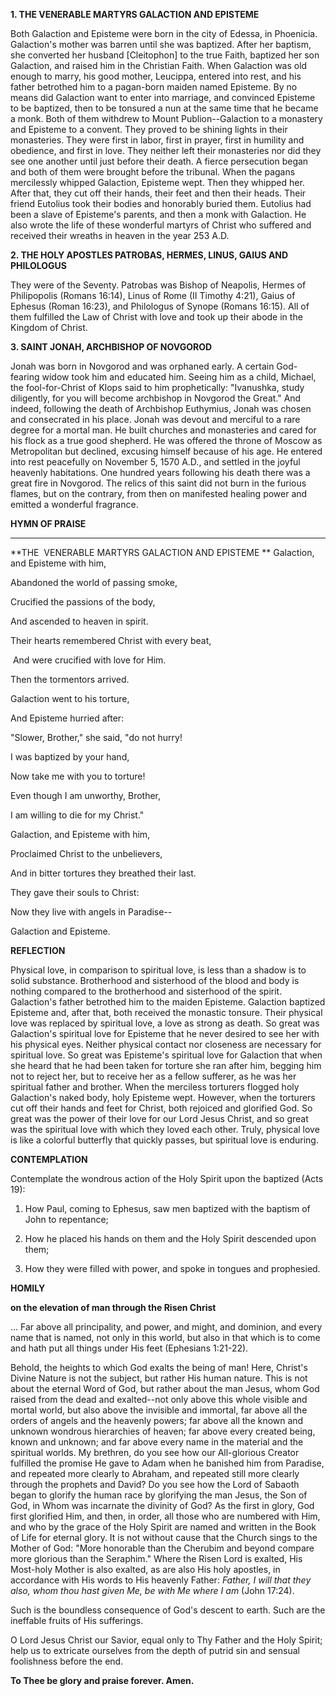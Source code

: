 
**1. THE VENERABLE MARTYRS GALACTION AND EPISTEME**

Both Galaction and Episteme were born in the city of Edessa, in Phoenicia. Galaction's mother was barren until she was baptized. After her baptism, she converted her husband [Cleitophon] to the true Faith, baptized her son Galaction, and raised him in the Christian Faith. When Galaction was old enough to marry, his good mother, Leucippa, entered into rest, and his father betrothed him to a pagan-born maiden named Episteme. By no means did Galaction want to enter into marriage, and convinced Episteme to be baptized, then to be tonsured a nun at the same time that he became a monk. Both of them withdrew to Mount Publion--Galaction to a monastery and Episteme to a convent. They proved to be shining lights in their monasteries. They were first in labor, first in prayer, first in humility and obedience, and first in love. They neither left their monasteries nor did they see one another until just before their death. A fierce persecution began and both of them were brought before the tribunal. When the pagans mercilessly whipped Galaction, Episteme wept. Then they whipped her. After that, they cut off their hands, their feet and then their heads. Their friend Eutolius took their bodies and honorably buried them. Eutolius had been a slave of Episteme's parents, and then a monk with Galaction. He also wrote the life of these wonderful martyrs of Christ who suffered and received their wreaths in heaven in the year 253 A.D.

**2. THE HOLY APOSTLES PATROBAS, HERMES, LINUS, GAIUS AND PHILOLOGUS**

They were of the Seventy. Patrobas was Bishop of Neapolis, Hermes of Philipopolis (Romans 16:14), Linus of Rome (II Timothy 4:21), Gaius of Ephesus (Roman 16:23), and Philologus of Synope (Romans 16:15). All of them fulfilled the Law of Christ with love and took up their abode in the Kingdom of Christ.

**3. SAINT JONAH, ARCHBISHOP OF NOVGOROD**

Jonah was born in Novgorod and was orphaned early. A certain God-fearing widow took him and educated him. Seeing him as a child, Michael, the fool-for-Christ of Klops said to him prophetically: "Ivanushka, study diligently, for you will become archbishop in Novgorod the Great." And indeed, following the death of Archbishop Euthymius, Jonah was chosen and consecrated in his place. Jonah was devout and merciful to a rare degree for a mortal man. He built churches and monasteries and cared for his flock as a true good shepherd. He was offered the throne of Moscow as Metropolitan but declined, excusing himself because of his age. He entered into rest peacefully on November 5, 1570 A.D., and settled in the joyful heavenly habitations. One hundred years following his death there was a great fire in Novgorod. The relics of this saint did not burn in the furious flames, but on the contrary, from then on manifested healing power and emitted a wonderful fragrance.



**HYMN OF PRAISE**
****

**THE  VENERABLE MARTYRS GALACTION AND EPISTEME
**
Galaction, and Episteme with him,

Abandoned the world of passing smoke,

Crucified the passions of the body,

And ascended to heaven in spirit.

Their hearts remembered Christ with every beat,

 And were crucified with love for Him.

Then the tormentors arrived.

Galaction went to his torture,

And Episteme hurried after:

"Slower, Brother," she said, "do not hurry!

I was baptized by your hand,

Now take me with you to torture!

Even though I am unworthy, Brother,

I am willing to die for my Christ."

Galaction, and Episteme with him,

Proclaimed Christ to the unbelievers,

And in bitter tortures they breathed their last.

They gave their souls to Christ:

Now they live with angels in Paradise--

Galaction and Episteme.


**REFLECTION**

Physical love, in comparison to spiritual love, is less than a shadow is to solid substance. Brotherhood and sisterhood of the blood and body is nothing compared to the brotherhood and sisterhood of the spirit. Galaction's father betrothed him to the maiden Episteme. Galaction baptized Episteme and, after that, both received the monastic tonsure. Their physical love was replaced by spiritual love, a love as strong as death. So great was Galaction's spiritual love for Episteme that he never desired to see her with his physical eyes. Neither physical contact nor closeness are necessary for spiritual love. So great was Episteme's spiritual love for Galaction that when she heard that he had been taken for torture she ran after him, begging him not to reject her, but to receive her as a fellow sufferer, as he was her spiritual father and brother. When the merciless torturers flogged holy Galaction's naked body, holy Episteme wept. However, when the torturers cut off their hands and feet for Christ, both rejoiced and glorified God. So great was the power of their love for our Lord Jesus Christ, and so great was the spiritual love with which they loved each other. Truly, physical love is like a colorful butterfly that quickly passes, but spiritual love is enduring.



**CONTEMPLATION**

Contemplate the wondrous action of the Holy Spirit upon the baptized (Acts 19):

1.  How Paul, coming to Ephesus, saw men baptized with the baptism of John to repentance;

1.  How he placed his hands on them and the Holy Spirit descended upon them;

1.  How they were filled with power, and spoke in tongues and prophesied.



**HOMILY**

**on the elevation of man through the Risen Christ**

… Far above all principality, and power, and might, and dominion, and every name that is named, not only in this world, but also in that which is to come and hath put all things under His feet (Ephesians 1:21-22).

Behold, the heights to which God exalts the being of man! Here, Christ's Divine Nature is not the subject, but rather His human nature. This is not about the eternal Word of God, but rather about the man Jesus, whom God raised from the dead and exalted--not only above this whole visible and mortal world, but also above the invisible and immortal, far above all the orders of angels and the heavenly powers; far above all the known and unknown wondrous hierarchies of heaven; far above every created being, known and unknown; and far above every name in the material and the spiritual worlds. My brethren, do you see how our All-glorious Creator fulfilled the promise He gave to Adam when he banished him from Paradise, and repeated more clearly to Abraham, and repeated still more clearly through the prophets and David? Do you see how the Lord of Sabaoth began to glorify the human race by glorifying the man Jesus, the Son of God, in Whom was incarnate the divinity of God? As the first in glory, God first glorified Him, and then, in order, all those who are numbered with Him, and who by the grace of the Holy Spirit are named and written in the Book of Life for eternal glory. It is not without cause that the Church sings to the Mother of God: "More honorable than the Cherubim and beyond compare more glorious than the Seraphim." Where the Risen Lord is exalted, His Most-holy Mother is also exalted, as are also His holy apostles, in accordance with His words to His heavenly Father: *Father, I will that they also, whom thou hast given Me, be with Me where I am* (John 17:24).

Such is the boundless consequence of God's descent to earth. Such are the ineffable fruits of His sufferings.

O Lord Jesus Christ our Savior, equal only to Thy Father and the Holy Spirit; help us to extricate ourselves from the depth of putrid sin and sensual foolishness before the end.

**To Thee be glory and praise forever. Amen.**
